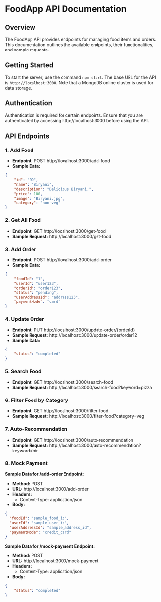 # FoodApp API Documentation

## Overview

The FoodApp API provides endpoints for managing food items and orders. This documentation outlines the available endpoints, their functionalities, and sample requests.

## Getting Started

To start the server, use the command `npm start`. The base URL for the API is `http://localhost:3000`. 
Note that a MongoDB online cluster is used for data storage.

## Authentication

Authentication is required for certain endpoints. Ensure that you are authenticated by accessing http://localhost:3000 before using the API.

## API Endpoints

### 1. Add Food

- **Endpoint:** POST http://localhost:3000/add-food
- **Sample Data:**
```json
{
    "id": "99",
    "name": "Biryani",
    "description": "Delicious Biryani.",
    "price": 100,
    "image": "Biryani.jpg",
    "category": "non-veg"
}
```

### 2. Get All Food

- **Endpoint:** GET http://localhost:3000/get-food
- **Sample Request:** http://localhost:3000/get-food

### 3. Add Order

- **Endpoint:** POST http://localhost:3000/add-order
- **Sample Data:**
```json
{
    "foodId": "1",
    "userId": "user123",
    "orderId": "order123",
    "status": "pending",
    "userAddressId": "address123",
    "paymentMode": "card"
}
```

### 4. Update Order

- **Endpoint:** PUT http://localhost:3000/update-order/{orderId}
- **Sample Request:** http://localhost:3000/update-order/order12
- **Sample Data:**
```json
{
    "status": "completed"
}
```

### 5. Search Food

- **Endpoint:** GET http://localhost:3000/search-food
- **Sample Request:** http://localhost:3000/search-food?keyword=pizza

### 6. Filter Food by Category

- **Endpoint:** GET http://localhost:3000/filter-food
- **Sample Request:** http://localhost:3000/filter-food?category=veg

### 7. Auto-Recommendation

- **Endpoint:** GET http://localhost:3000/auto-recommendation
- **Sample Request:** http://localhost:3000/auto-recommendation?keyword=bir

### 8. Mock Payment

**Sample Data for /add-order Endpoint:**

- **Method:** POST
- **URL:** http://localhost:3000/add-order
- **Headers:**
  - Content-Type: application/json
- **Body:**
```json
{
  "foodId": "sample_food_id",
  "userId": "sample_user_id",
  "userAddressId": "sample_address_id",
  "paymentMode": "credit_card"
}
```

**Sample Data for /mock-payment Endpoint:**

- **Method:** POST
- **URL:** http://localhost:3000/mock-payment
- **Headers:**
  - Content-Type: application/json
- **Body:**
```json
{
    "status": "completed"
}
```
